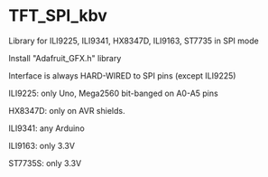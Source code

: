 # TFT_SPI_kbv
Library for ILI9225, ILI9341, HX8347D, ILI9163, ST7735 in SPI mode

Install "Adafruit_GFX.h" library

Interface is always HARD-WIRED to SPI pins (except ILI9225)

ILI9225:  only Uno, Mega2560 bit-banged on A0-A5 pins

HX8347D:  only on AVR shields.

ILI9341:  any Arduino

ILI9163:  only 3.3V 

ST7735S:  only 3.3V
